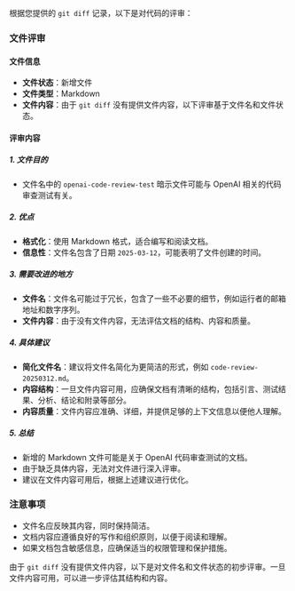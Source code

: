 根据您提供的 `git diff` 记录，以下是对代码的评审：

### 文件评审

#### 文件信息
- **文件状态**：新增文件
- **文件类型**：Markdown
- **文件内容**：由于 `git diff` 没有提供文件内容，以下评审基于文件名和文件状态。

#### 评审内容

##### 1. 文件目的
- 文件名中的 `openai-code-review-test` 暗示文件可能与 OpenAI 相关的代码审查测试有关。

##### 2. 优点
- **格式化**：使用 Markdown 格式，适合编写和阅读文档。
- **信息性**：文件名包含了日期 `2025-03-12`，可能表明了文件创建的时间。

##### 3. 需要改进的地方
- **文件名**：文件名可能过于冗长，包含了一些不必要的细节，例如运行者的邮箱地址和数字序列。
- **文件内容**：由于没有文件内容，无法评估文档的结构、内容和质量。

##### 4. 具体建议
- **简化文件名**：建议将文件名简化为更简洁的形式，例如 `code-review-20250312.md`。
- **内容结构**：一旦文件内容可用，应确保文档有清晰的结构，包括引言、测试结果、分析、结论和附录等部分。
- **内容质量**：文件内容应准确、详细，并提供足够的上下文信息以便他人理解。

##### 5. 总结
- 新增的 Markdown 文件可能是关于 OpenAI 代码审查测试的文档。
- 由于缺乏具体内容，无法对文件进行深入评审。
- 建议在文件内容可用后，根据上述建议进行优化。

### 注意事项
- 文件名应反映其内容，同时保持简洁。
- 文档内容应遵循良好的写作和组织原则，以便于阅读和理解。
- 如果文档包含敏感信息，应确保适当的权限管理和保护措施。

由于 `git diff` 没有提供文件内容，以下是对文件名和文件状态的初步评审。一旦文件内容可用，可以进一步评估其结构和内容。